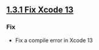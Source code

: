## [1.3.1 Fix Xcode 13](https://github.com/SDOSLabs/M13ProgressSuite/tree/1.3.1)

### Fix

- Fix a compile error in Xcode 13
